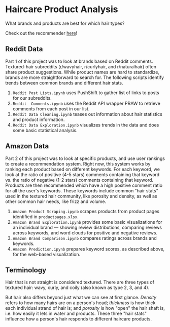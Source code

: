 # Haircare Product Analysis
What brands and products are best for which hair types?

Check out the recommender [here](https://morganoneka.github.io/haircare/products.html)!


## Reddit Data
Part 1 of this project was to look at brands based on Reddit comments. Textured-hair subreddits (r/wavyhair, r/curlyhair, and r/naturalhair) often share product suggestions. While product names are hard to standardize, brands are more straightforward to search for. The following scripts identify trends between common brands and different hair stats.
1. `Reddit Post Lists.ipynb` uses PushShift to gather list of links to posts for our subreddits.
2. `Reddit  Comments.ipynb` uses the Reddit API wrapper PRAW to retrieve comments from each post in our list.
3. `Reddit Data Cleaning.ipynb` teases out information about hair statistics and product information.
4. `Reddit Data Exploration.ipynb` visualizes trends in the data and does some basic statistical analysis.

## Amazon Data
Part 2 of this project was to look at specific products, and use user rankings to create a recommendation system. Right now, this system works by ranking each product based on different keywords. For each keyword, we look at the ratio of positive (4-5 stars) comments containing that keyword vs. the ratio of negative (1-2 stars) comments containing that keyword. Products are then recommended which have a high positive comment ratio for all the user's keywords. These keywords include common "hair stats" used in the textured hair community, like porosity and density, as well as other common hair needs, like frizz and volume.
1. `Amazon Product Scraping.ipynb` scrapes products from product pages identified in `productpages.xlsx`.
2. `Amazon Brand Exploration.ipynb` provides some basic visualizations for an individual brand — showing review distributions, comparing reviews across keywords, and word clouds for positive and negative reviews.
3. `Amazon Brand Comparison.ipynb` compares ratings across brands and keywords.
4. `Amazon Prediction.ipynb` prepares keyword scores, as described above, for the web-based visualization.

## Terminology
Hair that is not straight is considered textured. There are three types of textured hair: wavy, curly, and coily (also known as type 2, 3, and 4).

But hair also differs beyond just what we can see at first glance. *Density* refers to how many hairs are on a person's head; *thickness* is how thick each individual strand of hair is; and *porosity* is how "open" the hair shaft is, i.e. how easily it lets in water and products. These three "hair stats" influence how a person's hair responds to different haircare products.
